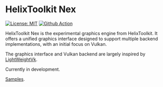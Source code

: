 # HelixToolkit Nex

[![License: MIT](https://img.shields.io/github/license/helix-toolkit/helix-toolkit-nex)](https://github.com/helix-toolkit/helix-toolkit-nex/blob/main/LICENSE)
[![Github Action](https://github.com/helix-toolkit/helix-toolkit-nex/actions/workflows/ci.yml/badge.svg)](https://github.com/helix-toolkit/helix-toolkit-nex/actions?query=workflow%3ACI
)

HelixToolkit Nex is the experimental graphics engine from HelixToolkit. It offers a unified graphics interface designed to support multiple backend implementations, with an initial focus on Vulkan.

The graphics interface and Vulkan backend are largely inspired by [LightWeightVk](https://github.com/corporateshark/lightweightvk).

Currently in development.

[Samples](Source/HelixToolkit-Nex/Samples).
